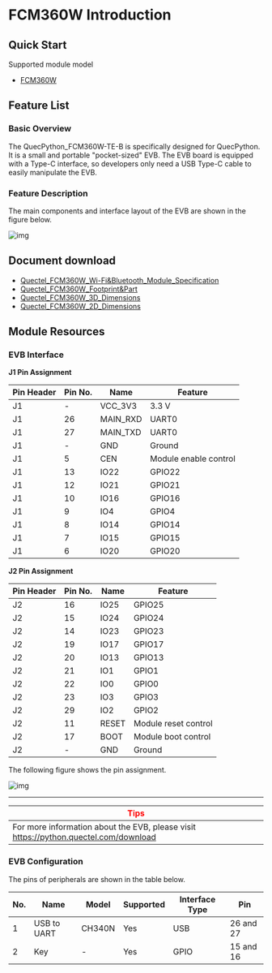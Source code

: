 # FCM360W Introduction

## Quick Start

Supported module model

- [FCM360W](https://python.quectel.com/en/products/fcm360w)

## Feature List

### Basic Overview

The QuecPython_FCM360W-TE-B is specifically designed for QuecPython. It is a small and portable "pocket-sized" EVB. The EVB board is equipped with a Type-C interface, so developers only need a USB Type-C cable to easily manipulate the EVB.

### Feature Description

The main components and interface layout of the EVB are shown in the figure below.

![img](media/board/FCM360W_interface_layout.png)

## Document download

- [Quectel_FCM360W_Wi-Fi&Bluetooth_Module_Specification](https://images.quectel.com/python/sites/2/2023/06/Quectel_FCM360W_Wi-FiBluetooth_Module_Specification_V1.0-1.pdf)
- [Quectel_FCM360W_Footprint&Part](https://images.quectel.com/python/2023/06/Quectel_FCM360W_FootprintPart_V1.0.zip)
- [Quectel_FCM360W_3D_Dimensions](https://images.quectel.com/python/2023/06/Quectel_FCM360W_3D_Dimensions_V1.0.zip)
- [Quectel_FCM360W_2D_Dimensions](https://images.quectel.com/python/2023/06/Quectel_FCM360W_2D_Dimensions_V1.0.zip)

## Module Resources

### EVB Interface

**J1 Pin Assignment**

| Pin Header | Pin No. | Name     | Feature               |
| ---------- | ------- | -------- | --------------------- |
| J1         | -       | VCC_3V3  | 3.3 V                 |
| J1         | 26      | MAIN_RXD | UART0                 |
| J1         | 27      | MAIN_TXD | UART0                 |
| J1         | -       | GND      | Ground                |
| J1         | 5       | CEN      | Module enable control |
| J1         | 13      | IO22     | GPIO22                |
| J1         | 12      | IO21     | GPIO21                |
| J1         | 10      | IO16     | GPIO16                |
| J1         | 9       | IO4      | GPIO4                 |
| J1         | 8       | IO14     | GPIO14                |
| J1         | 7       | IO15     | GPIO15                |
| J1         | 6       | IO20     | GPIO20                |

**J2 Pin Assignment**

| Pin Header | Pin No. | Name  | Feature              |
| ---------- | ------- | ----- | -------------------- |
| J2         | 16      | IO25  | GPIO25               |
| J2         | 15      | IO24  | GPIO24               |
| J2         | 14      | IO23  | GPIO23               |
| J2         | 19      | IO17  | GPIO17               |
| J2         | 20      | IO13  | GPIO13               |
| J2         | 21      | IO1   | GPIO1                |
| J2         | 22      | IO0   | GPIO0                |
| J2         | 23      | IO3   | GPIO3                |
| J2         | 29      | IO2   | GPIO2                |
| J2         | 11      | RESET | Module reset control |
| J2         | 17      | BOOT  | Module boot control  |
| J2         | -       | GND   | Ground               |

The following figure shows the pin assignment.

![img](media/board/FCM360W_pin_layout.png)

------

| <font color='red'>Tips</font>                                |
| ------------------------------------------------------------ |
| For more information about the EVB, please visit https://python.quectel.com/download |

### EVB Configuration

The pins of peripherals are shown in the table below.

| No.  | Name        | Model  | Supported | Interface Type | Pin       |
| ---- | ----------- | ------ | --------- | -------------- | --------- |
| 1    | USB to UART | CH340N | Yes       | USB            | 26 and 27 |
| 2    | Key         | -      | Yes       | GPIO           | 15 and 16 |

